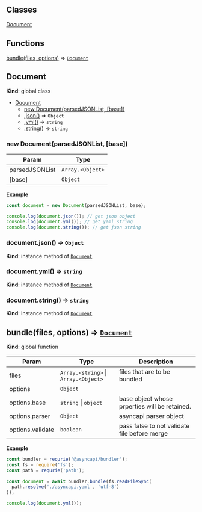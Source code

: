 ## Classes

<dl>
<dt><a href="#Document">Document</a></dt>
<dd></dd>
</dl>

## Functions

<dl>
<dt><a href="#bundle">bundle(files, options)</a> ⇒ <code><a href="#Document">Document</a></code></dt>
<dd></dd>
</dl>

<a name="Document"></a>

## Document
**Kind**: global class  

* [Document](#Document)
    * [new Document(parsedJSONList, [base])](#new_Document_new)
    * [.json()](#Document+json) ⇒ <code>Object</code>
    * [.yml()](#Document+yml) ⇒ <code>string</code>
    * [.string()](#Document+string) ⇒ <code>string</code>

<a name="new_Document_new"></a>

### new Document(parsedJSONList, [base])

| Param | Type |
| --- | --- |
| parsedJSONList | <code>Array.&lt;Object&gt;</code> | 
| [base] | <code>Object</code> | 

**Example**  
```js
const document = new Document(parsedJSONList, base);

console.log(document.json()); // get json object
console.log(document.yml()); // get yaml string
console.log(document.string()); // get json string
```
<a name="Document+json"></a>

### document.json() ⇒ <code>Object</code>
**Kind**: instance method of [<code>Document</code>](#Document)  
<a name="Document+yml"></a>

### document.yml() ⇒ <code>string</code>
**Kind**: instance method of [<code>Document</code>](#Document)  
<a name="Document+string"></a>

### document.string() ⇒ <code>string</code>
**Kind**: instance method of [<code>Document</code>](#Document)  
<a name="bundle"></a>

## bundle(files, options) ⇒ [<code>Document</code>](#Document)
**Kind**: global function  

| Param | Type | Description |
| --- | --- | --- |
| files | <code>Array.&lt;string&gt;</code> \| <code>Array.&lt;Object&gt;</code> | files that are to be bundled |
| options | <code>Object</code> |  |
| options.base | <code>string</code> \| <code>object</code> | base object whose prperties will be retained. |
| options.parser | <code>Object</code> | asyncapi parser object |
| options.validate | <code>boolean</code> | pass false to not validate file before merge |

**Example**  
```js
const bundler = requrie('@asyncapi/bundler');
const fs = require('fs');
const path = requrie('path');

const document = await bundler.bundle(fs.readFileSync(
  path.resolve('./asyncapi.yaml', 'utf-8')
));

console.log(document.yml());
```
